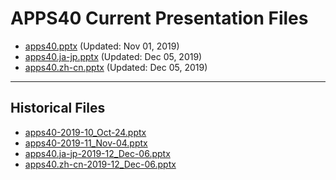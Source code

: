 <!--
This is a machine generated file,
and should not be edited,
as it will be overwritten with future updates.

If you have questions around this process
please contact Scott Cate
-->

# APPS40 Current Presentation Files

- [apps40.pptx](https://globaleventcdn.blob.core.windows.net/assets/apps/apps40/apps40.pptx) (Updated: Nov 01, 2019)
- [apps40.ja-jp.pptx](https://globaleventcdn.blob.core.windows.net/assets/apps/apps40/apps40.ja-jp.pptx) (Updated: Dec 05, 2019)
- [apps40.zh-cn.pptx](https://globaleventcdn.blob.core.windows.net/assets/apps/apps40/apps40.zh-cn.pptx) (Updated: Dec 05, 2019)
---
## Historical Files
- [apps40-2019-10_Oct-24.pptx](https://globaleventcdn.blob.core.windows.net/assets/apps/apps40/apps40-2019-10_Oct-24.pptx)
- [apps40-2019-11_Nov-04.pptx](https://globaleventcdn.blob.core.windows.net/assets/apps/apps40/apps40-2019-11_Nov-04.pptx)
- [apps40.ja-jp-2019-12_Dec-06.pptx](https://globaleventcdn.blob.core.windows.net/assets/apps/apps40/apps40.ja-jp-2019-12_Dec-06.pptx)
- [apps40.zh-cn-2019-12_Dec-06.pptx](https://globaleventcdn.blob.core.windows.net/assets/apps/apps40/apps40.zh-cn-2019-12_Dec-06.pptx)


